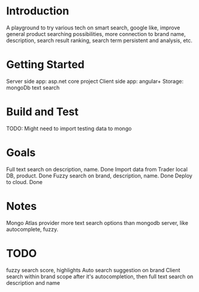 # Introduction 
A playground to try various tech on smart search, google like, improve general product searching possibilities, more connection to brand name, description, search result ranking, search term persistent and analysis, etc.

# Getting Started
Server side app: asp.net core project
Client side app: angular+
Storage: mongoDb text search

# Build and Test
TODO: Might need to import testing data to mongo

# Goals
Full text search on description, name. Done
Import data from Trader local DB, product. Done
Fuzzy search on brand, description, name. Done
Deploy to cloud. Done

# Notes
Mongo Atlas provider more text search options than mongodb server, like autocomplete, fuzzy.

# TODO
fuzzy search score, highlights
Auto search suggestion on brand
Client search within brand scope after it's autocompletion, then full text search on description and name
